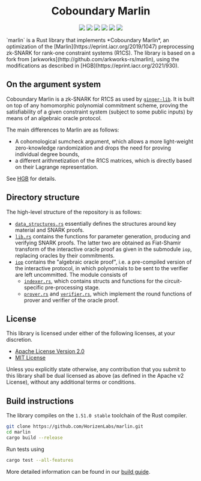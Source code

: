 <h1 align="center">Coboundary Marlin</h1>

<p align="center">
    <a href= "https://github.com/HorizenLabs/marlin/releases"><img src="https://img.shields.io/github/release/HorizenLabs/marlin.svg"></a>
    <a href="AUTHORS"><img src="https://img.shields.io/github/contributors/HorizenLabs/marlin.svg?"></a>
    <a href="https://travis-ci.com/github/HorizenLabs/marlin"><img src="https://app.travis-ci.com/HorizenLabs/marlin.svg?branch=master"></a>
    <a href="LICENSE-APACHE"><img src="https://img.shields.io/badge/license-APACHE-blue.svg"></a>
    <a href="LICENSE-MIT"><img src="https://img.shields.io/badge/license-MIT-blue.svg"></a>
    <a href="CONTRIBUTING.md"><img src="https://img.shields.io/badge/PRs-welcome-brightgreen.svg?style=flat-square"></a>
</p>
`marlin` is a Rust library that implements *Coboundary Marlin*, an optimization of the [Marlin](https://eprint.iacr.org/2019/1047) preprocessing zk-SNARK for rank-one constraint systems (R1CS). The library is based on a fork from [arkworks](http://github.com/arkworks-rs/marlin), using the modifications as described in [HGB](https://eprint.iacr.org/2021/930). 

## On the argument system ##

Coboundary Marlin is a zk-SNARK for R1CS as used by [`ginger-lib`](https://github.com/HorizenOfficial/ginger-lib"). It is built on top of any homomorphic polynomial commitment scheme, proving the satisfiability of a given constraint system (subject to some  public inputs) by means of an algebraic oracle protocol.  

The main differences to Marlin are as follows:

- A cohomological sumcheck argument, which allows a more light-weight zero-knowledge randomization and drops the need for proving individual degree bounds,
- a different arithmetization of the R1CS matrices, which is directly based on their Lagrange representation.

See [HGB](https://eprint.iacr.org/2021/930) for details. 

##  Directory structure ##

The high-level structure of the repository is as follows:

- [`data_structures.rs`](src/data_structures.rs) essentially defines the structures around key material and SNARK proofs.
- [`lib.rs`](src/lib.rs) contains the functions for parameter generation, producing and verifying SNARK proofs. The latter two are obtained as Fiat-Shamir transform of the interactive oracle proof as given in the submodule `iop`, replacing oracles by their commitments.
- [`iop`](src/iop/mod.rs) contains the "algebraic oracle proof", i.e. a pre-compiled version of the interactive protocol, in which polynomials to be sent to the verifier are left uncommitted. The module consists of
  - [`indexer.rs`](src/iop/indexer.rs), which contains structs and functions for the circuit-specific pre-processing stage. 
  - [`prover.rs`](src/iop/prover.rs)  and [`verifier.rs`](src/iop/verifier.rs), which implement the round functions of prover and verifier of the oracle proof.

## License

This library is licensed under either of the following licenses, at your discretion.

 * [Apache License Version 2.0](LICENSE-APACHE)
 * [MIT License](LICENSE-MIT)

Unless you explicitly state otherwise, any contribution that you submit to this library shall be dual licensed as above (as defined in the Apache v2 License), without any additional terms or conditions.

## Build instructions

The library compiles on the `1.51.0 stable` toolchain of the Rust compiler. 
```bash
git clone https://github.com/HorizenLabs/marlin.git
cd marlin
cargo build --release
```
Run tests using
```bash
cargo test --all-features 
```
More detailed information can be found in our [build guide](BUILD.md).
